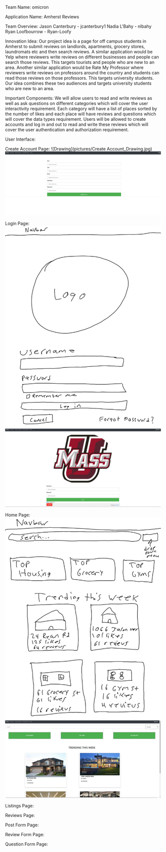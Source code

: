 Team Name:
omicron

Application Name:
Amherst Reviews

Team Overview:
Jason Canterbury - jcanterbury1
Nadia L'Bahy - nlbahy
Ryan Loofbourrow - Ryan-Loofy

Innovation Idea:
Our project idea is a page for off campus students in Amherst to submit reviews
on landlords, apartments, grocery stores, laundromats etc and then search
reviews. A similar application would be Yelp where reviewers write reviews on
different businesses and people can search those reviews. This targets tourists
and people who are new to an area. Another similar application would be Rate My
Professor where reviewers write reviews on professors around the country and
students can read those reviews on those professors. This targets university
students. Our idea combines these two audiences and targets university students
who are new to an area.

Important Components:
We will allow users to read and write reviews as well as ask questions on
different categories which will cover the user interactivity requirement. Each
category will have a list of places sorted by the number of likes and each
place will have reviews and questions which will cover the data types
requirement. Users will be allowed to create accounts and log in and out to
read and write these reviews which will cover the user authentication and
authorization requirement.

User Interface:

Create Account Page:
![Drawing](pictures/Create Account_Drawing.jpg)
![HTML](pictures/Create_Account_Page.JPG)

Login Page:
![Drawing](pictures/Login_Drawing.jpg)
![HTML](pictures/Login_Page.JPG)

Home Page:
![Drawing](pictures/Home_Drawing.jpg)
![HTML](pictures/Home_Page.JPG)

Listings Page:

Reviews Page:

Post Form Page:

Review Form Page:

Question Form Page:
